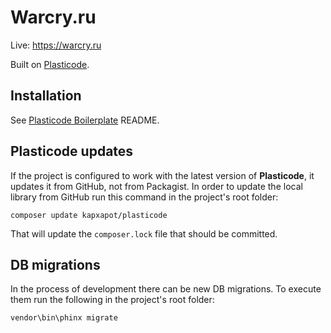 # Warcry.ru

Live: https://warcry.ru

Built on [Plasticode](https://github.com/kapxapot/plasticode).

## Installation

See [Plasticode Boilerplate](https://github.com/kapxapot/plasticode-boilerplate) README.

## Plasticode updates

If the project is configured to work with the latest version of **Plasticode**, it updates it from GitHub, not from Packagist. In order to update the local library from GitHub run this command in the project's root folder:

`composer update kapxapot/plasticode`

That will update the `composer.lock` file that should be committed.

## DB migrations

In the process of development there can be new DB migrations. To execute them run the following in the project's root folder:

`vendor\bin\phinx migrate`

